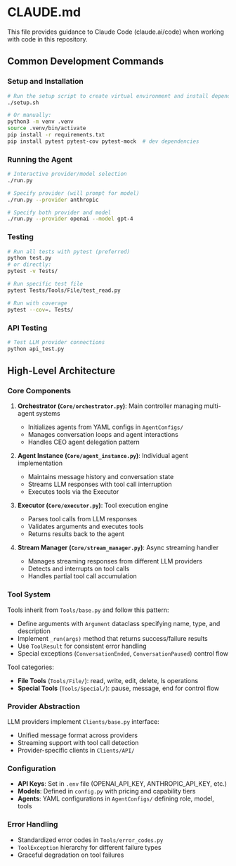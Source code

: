 # CLAUDE.md

This file provides guidance to Claude Code (claude.ai/code) when working with code in this repository.

## Common Development Commands

### Setup and Installation
```bash
# Run the setup script to create virtual environment and install dependencies
./setup.sh

# Or manually:
python3 -m venv .venv
source .venv/bin/activate
pip install -r requirements.txt
pip install pytest pytest-cov pytest-mock  # dev dependencies
```

### Running the Agent
```bash
# Interactive provider/model selection
./run.py

# Specify provider (will prompt for model)
./run.py --provider anthropic

# Specify both provider and model
./run.py --provider openai --model gpt-4
```

### Testing
```bash
# Run all tests with pytest (preferred)
python test.py
# or directly:
pytest -v Tests/

# Run specific test file
pytest Tests/Tools/File/test_read.py

# Run with coverage
pytest --cov=. Tests/
```

### API Testing
```bash
# Test LLM provider connections
python api_test.py
```

## High-Level Architecture

### Core Components

1. **Orchestrator (`Core/orchestrator.py`)**: Main controller managing multi-agent systems
   - Initializes agents from YAML configs in `AgentConfigs/`
   - Manages conversation loops and agent interactions
   - Handles CEO agent delegation pattern

2. **Agent Instance (`Core/agent_instance.py`)**: Individual agent implementation
   - Maintains message history and conversation state
   - Streams LLM responses with tool call interruption
   - Executes tools via the Executor

3. **Executor (`Core/executor.py`)**: Tool execution engine
   - Parses tool calls from LLM responses
   - Validates arguments and executes tools
   - Returns results back to the agent

4. **Stream Manager (`Core/stream_manager.py`)**: Async streaming handler
   - Manages streaming responses from different LLM providers
   - Detects and interrupts on tool calls
   - Handles partial tool call accumulation

### Tool System

Tools inherit from `Tools/base.py` and follow this pattern:
- Define arguments with `Argument` dataclass specifying name, type, and description
- Implement `_run(args)` method that returns success/failure results
- Use `ToolResult` for consistent error handling
- Special exceptions (`ConversationEnded`, `ConversationPaused`) control flow

Tool categories:
- **File Tools** (`Tools/File/`): read, write, edit, delete, ls operations
- **Special Tools** (`Tools/Special/`): pause, message, end for control flow

### Provider Abstraction

LLM providers implement `Clients/base.py` interface:
- Unified message format across providers
- Streaming support with tool call detection
- Provider-specific clients in `Clients/API/`

### Configuration

- **API Keys**: Set in `.env` file (OPENAI_API_KEY, ANTHROPIC_API_KEY, etc.)
- **Models**: Defined in `config.py` with pricing and capability tiers
- **Agents**: YAML configurations in `AgentConfigs/` defining role, model, tools

### Error Handling

- Standardized error codes in `Tools/error_codes.py`
- `ToolException` hierarchy for different failure types
- Graceful degradation on tool failures